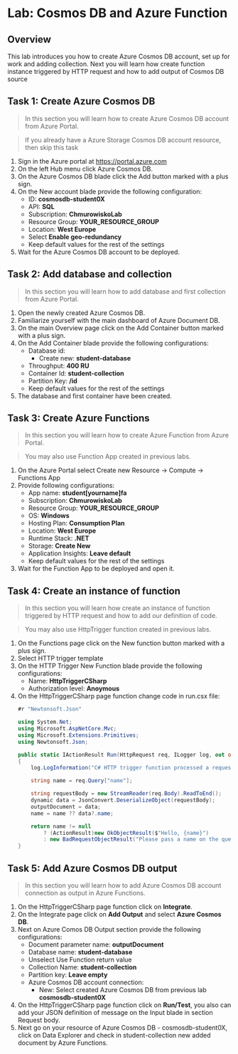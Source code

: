 # Lab: Cosmos DB and Azure Function


## Overview
This lab introduces you how to create Azure Cosmos DB account, set up for work and adding collection. Next you will learn how create function instance triggered by HTTP request and how to add output of Cosmos DB source


## Task 1: Create Azure Cosmos DB
> In this section you will learn how to create Azure Cosmos DB account from Azure Portal.

>If you already have a Azure Storage Cosmos DB account resource, then skip this task

1.	Sign in the Azure portal at
https://portal.azure.com
2.	On the left Hub menu click Azure Cosmos DB.
3.	On the Azure Cosmos DB blade click the Add button marked with a plus sign.
4.	On the New account blade provide the following configuration:
    - ID: **cosmosdb-student0X**
    - API: **SQL**
    - Subscription: **ChmurowiskoLab**
    - Resource Group: **YOUR_RESOURCE_GROUP**
    - Location: **West Europe**
    - Select **Enable geo-redundancy**
    - Keep default values for the rest of the settings
 5. Wait for the Azure Cosmos DB account to be deployed.

## Task 2: Add database and collection
> In this section you will learn how to add database and first collection from Azure Portal.

1. Open the newly created Azure Cosmos DB.
2.	Familiarize yourself with the main dashboard of Azure Document DB.
3.	On the main Overview page click on the Add Container button marked with a plus sign.
4.	On the Add Container blade provide the following 
configurations:
    - Database id:
      - Create new: **student-database**
    - Throughput: **400 RU**
    - Container Id: **student-collection**
    - Partition Key: **/id**
    - Keep default values for the rest of the settings
5.	The database and first container have been created.


## Task 3: Create Azure Functions 

> In this section you will learn how to create Azure Function from Azure Portal.

> You may also use Function App created in previous labs.

1.	On the Azure Portal select Create new Resource -> Compute -> Functions App
2.	Provide following configurations:
    - App name: **student[yourname]fa**
    - Subscription: **ChmurowiskoLab**
    - Resource Group: **YOUR_RESOURCE_GROUP**
    - OS: **Windows**
    - Hosting Plan: **Consumption Plan**
    - Location: **West Europe**
    - Runtime Stack: **.NET**
    - Storage: **Create New**
    - Application Insights: **Leave default**
    - Keep default values for the rest of the settings
3. Wait for the Function App to be deployed and open it.


## Task 4: Create an instance of function 

> In this section you will learn how create an instance of function triggered by HTTP request and how to add our definition of code.

> You may also use HttpTrigger function created in previous labs.

1.	On the Functions page click on the New function button marked with a plus sign.
2.	Select HTTP trigger template
3.	On the HTTP Trigger New Function blade provide the following configurations:
    - Name: **HttpTriggerCSharp**
    - Authorization level: **Anoymous**
4.	On the HttpTriggerCSharp page function change code in run.csx file:
    ```cs
    #r "Newtonsoft.Json"

    using System.Net;
    using Microsoft.AspNetCore.Mvc;
    using Microsoft.Extensions.Primitives;
    using Newtonsoft.Json;

    public static IActionResult Run(HttpRequest req, ILogger log, out object outputDocument)
    {
        log.LogInformation("C# HTTP trigger function processed a request.");

        string name = req.Query["name"];

        string requestBody = new StreamReader(req.Body).ReadToEnd();
        dynamic data = JsonConvert.DeserializeObject(requestBody);
        outputDocument = data;
        name = name ?? data?.name;

        return name != null
            ? (ActionResult)new OkObjectResult($"Hello, {name}")
            : new BadRequestObjectResult("Please pass a name on the query string or in the request body");
    }
    ```


## Task 5: Add Azure Cosmos DB output

> In this section you will learn how to add Azure Cosmos DB account connection as output in Azure Functions.

1.	On the HttpTriggerCSharp page function click on **Integrate**.
2.	On the Integrate page click on **Add Output** and select **Azure Cosmos DB**.
3.	Next on Azure Comos DB Output section provide the following configurations:
    - Document parameter name: **outputDocument**
    - Database name: **student-database**
    - Unselect Use Function return value 
    - Collection Name: **student-collection**
    - Partition key: **Leave empty**
    - Azure Cosmos DB account connection: 
      - New: Select created Azure Cosmos DB from previous lab **cosmosdb-student0X**
4.	On the HttpTriggerCSharp page function click on **Run/Test**, you also can add your JSON definition of message on the Input blade in section Request body.
5.	Next go on your resource of Azure Cosmos DB -  cosmosdb-student0X, click on Data Explorer and check in student-collection new added document by Azure Functions.